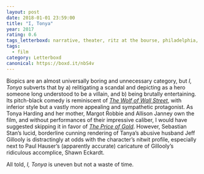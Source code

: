 ```yaml
---
layout: post 
date: 2018-01-01 23:59:00
title: "I, Tonya"
year: 2017
rating: 0.6
tags_letterboxd: narrative, theater, ritz at the bourse, philadelphia, leah
tags:
  - film
category: Letterboxd
canonical: https://boxd.it/nbS4v
---
```


Biopics are an almost universally boring and unnecessary category, but <cite>I, Tonya </cite>subverts that by a) relitigating a scandal and depicting as a hero someone long understood to be a villain, and b) being brutally entertaining. Its pitch-black comedy is reminiscent of [<cite>The Wolf of Wall Street</cite>](https://letterboxd.com/robweychert/film/the-wolf-of-wall-street/), with inferior style but a vastly more appealing and sympathetic protagonist. As Tonya Harding and her mother, Margot Robbie and Allison Janney own the film, and without performances of their impressive caliber, I would have suggested skipping it in favor of [<cite>The Price of Gold</cite>](https://letterboxd.com/robweychert/film/the-price-of-gold/). However, Sebastian Stan’s lucid, borderline cunning rendering of Tanya’s abusive husband Jeff Gillooly is distractingly at odds with the character’s nitwit profile, especially next to Paul Hauser’s (apparently accurate) caricature of Gillooly’s ridiculous accomplice, Shawn Eckardt.

All told, <cite>I, Tonya</cite> is uneven but not a waste of time.